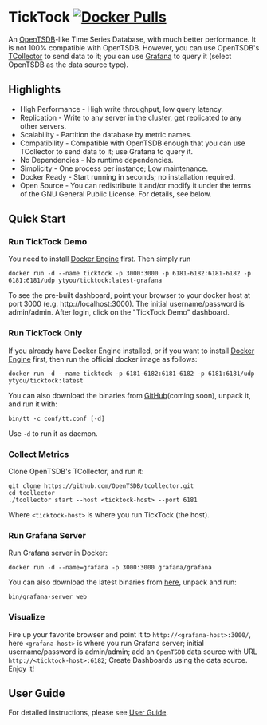 # TickTock [![Docker Pulls](https://img.shields.io/docker/pulls/ytyou/ticktock)](https://hub.docker.com/r/ytyou/ticktock)

An [OpenTSDB](http://opentsdb.net)-like Time Series Database, with much better performance.
It is not 100% compatible with OpenTSDB. However, you can use OpenTSDB's
[TCollector](https://github.com/OpenTSDB/tcollector) to send data to it;
you can use [Grafana](https://grafana.com) to query it (select OpenTSDB as the data source type).


## Highlights

* High Performance - High write throughput, low query latency.
* Replication - Write to any server in the cluster, get replicated to any other servers.
* Scalability - Partition the database by metric names.
* Compatibility - Compatible with OpenTSDB enough that you can use TCollector to send data to it; use Grafana to query it.
* No Dependencies - No runtime dependencies.
* Simplicity - One process per instance; Low maintenance.
* Docker Ready - Start running in seconds; no installation required.
* Open Source - You can redistribute it and/or modify it under the terms of the GNU General Public License. For details, see below.


## Quick Start

### Run TickTock Demo

You need to install [Docker Engine](https://docs.docker.com/engine/install/) first. Then simply run

    docker run -d --name ticktock -p 3000:3000 -p 6181-6182:6181-6182 -p 6181:6181/udp ytyou/ticktock:latest-grafana

To see the pre-built dashboard, point your browser to your docker host at port 3000 (e.g. http://localhost:3000).
The initial username/password is admin/admin. After login, click on the "TickTock Demo" dashboard.

### Run TickTock Only

If you already have Docker Engine installed, or if you want to install
[Docker Engine](https://docs.docker.com/engine/install/) first, then run the official docker image as follows:

    docker run -d --name ticktock -p 6181-6182:6181-6182 -p 6181:6181/udp ytyou/ticktock:latest

You can also download the binaries from [GitHub](https://github.com/ytyou/ticktock/releases)(coming soon),
unpack it, and run it with:

    bin/tt -c conf/tt.conf [-d]

Use `-d` to run it as daemon.

### Collect Metrics

Clone OpenTSDB's TCollector, and run it:

    git clone https://github.com/OpenTSDB/tcollector.git
    cd tcollector
    ./tcollector start --host <ticktock-host> --port 6181

Where `<ticktock-host>` is where you run TickTock (the host).

### Run Grafana Server

Run Grafana server in Docker:

    docker run -d --name=grafana -p 3000:3000 grafana/grafana

You can also download the latest binaries from [here](https://grafana.com/grafana/download),
unpack and run:

    bin/grafana-server web

### Visualize

Fire up your favorite browser and point it to `http://<grafana-host>:3000/`, here `<grafana-host>`
is where you run Grafana server; initial username/password is admin/admin; add an `OpenTSDB` data source
with URL `http://<ticktock-host>:6182`; Create Dashboards using the data source. Enjoy it!


## User Guide

For detailed instructions, please see [User Guide](https://github.com/ytyou/ticktock/wiki/User-Guide).
